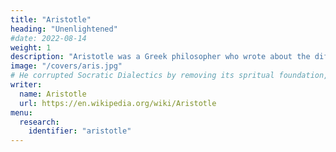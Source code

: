 ```yaml
---
title: "Aristotle"
heading: "Unenlightened"
#date: 2022-08-14
weight: 1
description: "Aristotle was a Greek philosopher who wrote about the different Greek philosophies and advanced his own substance-based beliefs"
image: "/covers/aris.jpg"
# He corrupted Socratic Dialectics by removing its spritual foundation, replacing it with a mental foundation, as a thesis. Hegel (or someone who interpreted Hegel) then built on it with antithesis and synthesis.
writer:
  name: Aristotle 
  url: https://en.wikipedia.org/wiki/Aristotle
menu:
  research:
    identifier: "aristotle"    
---
```


